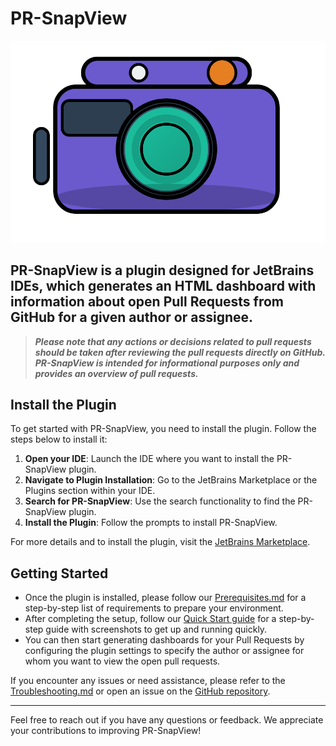 # PR-SnapView

![PR-SnapView-icon](images/PR-SnapView-icon.png)

## PR-SnapView is a plugin designed for JetBrains IDEs, which generates an HTML dashboard with information about open Pull Requests from GitHub for a given author or assignee.

> **_Please note that any actions or decisions related to pull requests should be taken after reviewing the pull requests directly on GitHub._**
> **_PR-SnapView is intended for informational purposes only and provides an overview of pull requests._**

## Install the Plugin
To get started with PR-SnapView, you need to install the plugin. Follow the steps below to install it:

1. **Open your IDE**: Launch the IDE where you want to install the PR-SnapView plugin.
2. **Navigate to Plugin Installation**: Go to the JetBrains Marketplace or the Plugins section within your IDE.
3. **Search for PR-SnapView**: Use the search functionality to find the PR-SnapView plugin.
4. **Install the Plugin**: Follow the prompts to install PR-SnapView.

For more details and to install the plugin, visit the [JetBrains Marketplace](https://plugins.jetbrains.com/plugin/25326-pr-snapview).

## Getting Started

- Once the plugin is installed, please follow our [Prerequisites.md](https://github.com/itRunFenix/PR-SnapView-plugin/blob/master/Prerequisites.md) for a step-by-step list of requirements to prepare your environment. 
- After completing the setup, follow our [Quick Start guide](https://github.com/itRunFenix/PR-SnapView-plugin/blob/master/QuickStart.md) for a step-by-step guide with screenshots to get up and running quickly. 
- You can then start generating dashboards for your Pull Requests by configuring the plugin settings to specify the author or assignee for whom you want to view the open pull requests.

If you encounter any issues or need assistance, please refer to the [Troubleshooting.md](https://github.com/itRunFenix/PR-SnapView-plugin/blob/master/Troubleshooting.md) or open an issue on the [GitHub repository](https://github.com/itRunFenix/PR-SnapView-plugin/issues).


---

Feel free to reach out if you have any questions or feedback. We appreciate your contributions to improving PR-SnapView!
